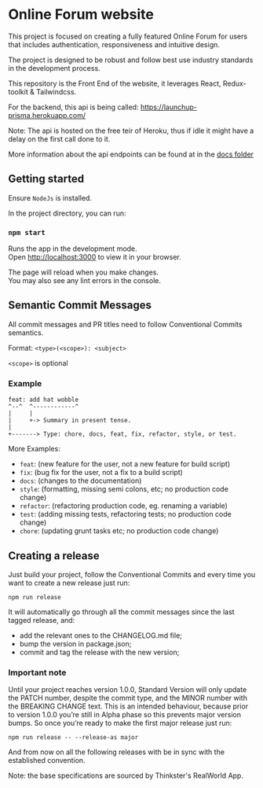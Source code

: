 # Online Forum website

This project is focused on creating a fully featured Online Forum for users that includes authentication, responsiveness and intuitive design.

The project is designed to be robust and follow best use industry standards in the development process.

This repository is the Front End of the website, it leverages React, Redux-toolkit & Tailwindcss.

For the backend, this api is being called: <https://launchup-prisma.herokuapp.com/>

Note: The api is hosted on the free teir of Heroku, thus if idle it might have a delay on the first call done to it.

More information about the api endpoints can be found at in the [docs folder](docs/endpoints.md)

## Getting started

Ensure `NodeJs` is installed.

In the project directory, you can run:

### `npm start`

Runs the app in the development mode.\
Open [http://localhost:3000](http://localhost:3000) to view it in your browser.

The page will reload when you make changes.\
You may also see any lint errors in the console.

## Semantic Commit Messages

All commit messages and PR titles need to follow Conventional Commits semantics.

Format: `<type>(<scope>): <subject>`

`<scope>` is optional

### Example

```
feat: add hat wobble
^--^  ^------------^
|     |
|     +-> Summary in present tense.
|
+-------> Type: chore, docs, feat, fix, refactor, style, or test.
```

More Examples:

- `feat`: (new feature for the user, not a new feature for build script)
- `fix`: (bug fix for the user, not a fix to a build script)
- `docs`: (changes to the documentation)
- `style`: (formatting, missing semi colons, etc; no production code change)
- `refactor`: (refactoring production code, eg. renaming a variable)
- `test`: (adding missing tests, refactoring tests; no production code change)
- `chore`: (updating grunt tasks etc; no production code change)

## Creating a release

Just build your project, follow the Conventional Commits and every time you want to create a new release just run:

`npm run release`

It will automatically go through all the commit messages since the last tagged release, and:

- add the relevant ones to the CHANGELOG.md file;
- bump the version in package.json;
- commit and tag the release with the new version;

### Important note

Until your project reaches version 1.0.0, Standard Version will only update the PATCH number, despite the commit type, and the MINOR number with the BREAKING CHANGE text. This is an intended behaviour, because prior to version 1.0.0 you’re still in Alpha phase so this prevents major version bumps. So once you’re ready to make the first major release just run:

`npm run release -- --release-as major`

And from now on all the following releases with be in sync with the established convention.

Note: the base specifications are sourced by Thinkster's RealWorld App.
